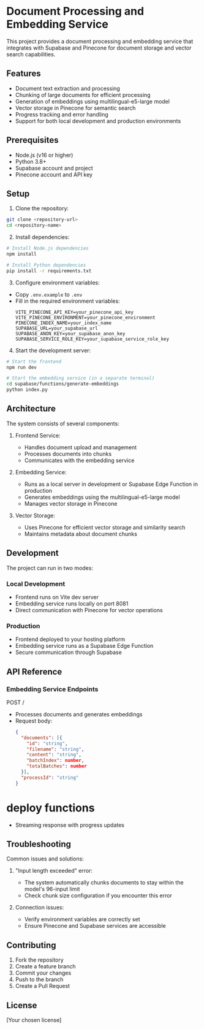 # Document Processing and Embedding Service

This project provides a document processing and embedding service that integrates with Supabase and Pinecone for document storage and vector search capabilities.

## Features

- Document text extraction and processing
- Chunking of large documents for efficient processing
- Generation of embeddings using multilingual-e5-large model
- Vector storage in Pinecone for semantic search
- Progress tracking and error handling
- Support for both local development and production environments

## Prerequisites

- Node.js (v16 or higher)
- Python 3.8+
- Supabase account and project
- Pinecone account and API key

## Setup

1. Clone the repository:
```bash
git clone <repository-url>
cd <repository-name>
```

2. Install dependencies:
```bash
# Install Node.js dependencies
npm install

# Install Python dependencies
pip install -r requirements.txt
```

3. Configure environment variables:
- Copy `.env.example` to `.env`
- Fill in the required environment variables:
  ```
  VITE_PINECONE_API_KEY=your_pinecone_api_key
  VITE_PINECONE_ENVIRONMENT=your_pinecone_environment
  PINECONE_INDEX_NAME=your_index_name
  SUPABASE_URL=your_supabase_url
  SUPABASE_ANON_KEY=your_supabase_anon_key
  SUPABASE_SERVICE_ROLE_KEY=your_supabase_service_role_key
  ```

4. Start the development server:
```bash
# Start the frontend
npm run dev

# Start the embedding service (in a separate terminal)
cd supabase/functions/generate-embeddings
python index.py
```

## Architecture

The system consists of several components:

1. Frontend Service:
   - Handles document upload and management
   - Processes documents into chunks
   - Communicates with the embedding service

2. Embedding Service:
   - Runs as a local server in development or Supabase Edge Function in production
   - Generates embeddings using the multilingual-e5-large model
   - Manages vector storage in Pinecone

3. Vector Storage:
   - Uses Pinecone for efficient vector storage and similarity search
   - Maintains metadata about document chunks

## Development

The project can run in two modes:

### Local Development
- Frontend runs on Vite dev server
- Embedding service runs locally on port 8081
- Direct communication with Pinecone for vector operations

### Production
- Frontend deployed to your hosting platform
- Embedding service runs as a Supabase Edge Function
- Secure communication through Supabase

## API Reference

### Embedding Service Endpoints

POST /
- Processes documents and generates embeddings
- Request body:
  ```json
  {
    "documents": [{
      "id": "string",
      "filename": "string",
      "content": "string",
      "batchIndex": number,
      "totalBatches": number
    }],
    "processId": "string"
  }


  ```


# deploy functions



- Streaming response with progress updates

## Troubleshooting

Common issues and solutions:

1. "Input length exceeded" error:
   - The system automatically chunks documents to stay within the model's 96-input limit
   - Check chunk size configuration if you encounter this error

2. Connection issues:
   - Verify environment variables are correctly set
   - Ensure Pinecone and Supabase services are accessible

## Contributing

1. Fork the repository
2. Create a feature branch
3. Commit your changes
4. Push to the branch
5. Create a Pull Request

## License

[Your chosen license]